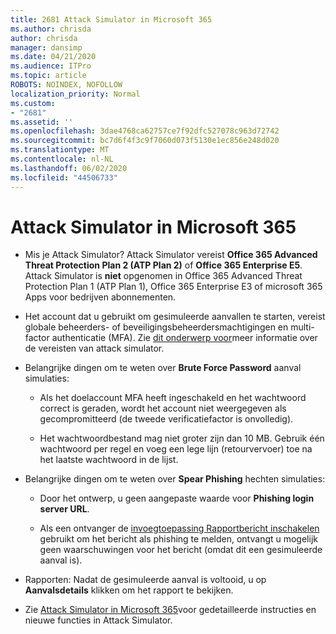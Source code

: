```yaml
---
title: 2681 Attack Simulator in Microsoft 365
ms.author: chrisda
author: chrisda
manager: dansimp
ms.date: 04/21/2020
ms.audience: ITPro
ms.topic: article
ROBOTS: NOINDEX, NOFOLLOW
localization_priority: Normal
ms.custom:
- "2681"
ms.assetid: ''
ms.openlocfilehash: 3dae4768ca62757ce7f92dfc527078c963d72742
ms.sourcegitcommit: bc7d6f4f3c9f7060d073f5130e1ec856e248d020
ms.translationtype: MT
ms.contentlocale: nl-NL
ms.lasthandoff: 06/02/2020
ms.locfileid: "44506733"
---
```

# <a name="attack-simulator-in-microsoft-365"></a>Attack Simulator in Microsoft 365

- Mis je Attack Simulator? Attack Simulator vereist **Office 365 Advanced Threat Protection Plan 2 (ATP Plan 2)** of **Office 365 Enterprise E5**. Attack Simulator is **niet** opgenomen in Office 365 Advanced Threat Protection Plan 1 (ATP Plan 1), Office 365 Enterprise E3 of microsoft 365 Apps voor bedrijven abonnementen.

- Het account dat u gebruikt om gesimuleerde aanvallen te starten, vereist globale beheerders- of beveiligingsbeheerdersmachtigingen en multi-factor authenticatie (MFA). Zie [dit onderwerp voor](https://docs.microsoft.com/microsoft-365/security/office-365-security/attack-simulator)meer informatie over de vereisten van attack simulator.

- Belangrijke dingen om te weten over **Brute Force Password** aanval simulaties:

  - Als het doelaccount MFA heeft ingeschakeld en het wachtwoord correct is geraden, wordt het account niet weergegeven als gecompromitteerd (de tweede verificatiefactor is onvolledig).

  - Het wachtwoordbestand mag niet groter zijn dan 10 MB. Gebruik één wachtwoord per regel en voeg een lege lijn (retourvervoer) toe na het laatste wachtwoord in de lijst.

- Belangrijke dingen om te weten over **Spear Phishing** hechten simulaties:

  - Door het ontwerp, u geen aangepaste waarde voor **Phishing login server URL**.

  - Als een ontvanger de [invoegtoepassing Rapportbericht inschakelen](https://docs.microsoft.com/microsoft-365/security/office-365-security/enable-the-report-message-add-in) gebruikt om het bericht als phishing te melden, ontvangt u mogelijk geen waarschuwingen voor het bericht (omdat dit een gesimuleerde aanval is).

- Rapporten: Nadat de gesimuleerde aanval is voltooid, u op **Aanvalsdetails** klikken om het rapport te bekijken.

- Zie [Attack Simulator in Microsoft 365](https://docs.microsoft.com/microsoft-365/security/office-365-security/attack-simulator)voor gedetailleerde instructies en nieuwe functies in Attack Simulator.
